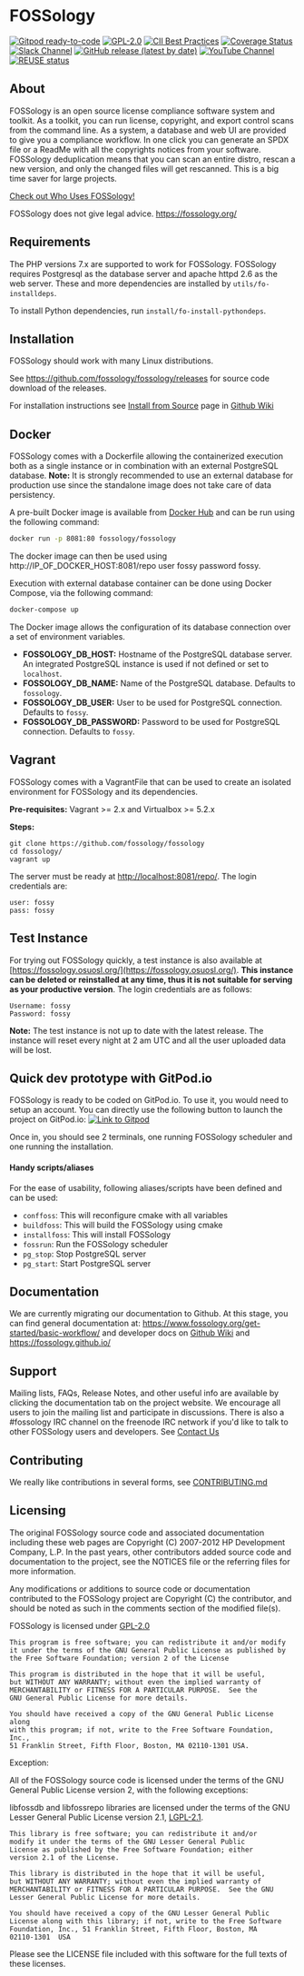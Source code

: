 <!-- SPDX-FileCopyrightText: © Fossology contributors

     SPDX-License-Identifier: GPL-2.0-only
-->
# FOSSology

[![Gitpod ready-to-code](https://img.shields.io/badge/Gitpod-ready--to--code-blue?logo=gitpod)](https://gitpod.io/#https://github.com/fossology/fossology)
[![GPL-2.0](https://img.shields.io/github/license/fossology/fossology)](LICENSE)
[![CII Best Practices](https://bestpractices.coreinfrastructure.org/projects/2395/badge)](https://bestpractices.coreinfrastructure.org/projects/2395)
[![Coverage Status](https://coveralls.io/repos/github/fossology/fossology/badge.svg?branch=master)](https://coveralls.io/github/fossology/fossology?branch=master)
[![Slack Channel](https://img.shields.io/badge/slack-fossology-blue.svg?longCache=true&logo=slack)](https://join.slack.com/t/fossology/shared_invite/enQtNzI0OTEzMTk0MjYzLTYyZWQxNDc0N2JiZGU2YmI3YmI1NjE4NDVjOGYxMTVjNGY3Y2MzZmM1OGZmMWI5NTRjMzJlNjExZGU2N2I5NGY)
[![GitHub release (latest by date)](https://img.shields.io/github/v/release/fossology/fossology)](https://github.com/fossology/fossology/releases/latest)
[![YouTube Channel](https://img.shields.io/badge/youtube-FOSSology-red.svg?&logo=youtube&link=https://www.youtube.com/channel/UCZGPJnQZVnEPQWxOuNamLpw)](https://www.youtube.com/channel/UCZGPJnQZVnEPQWxOuNamLpw)
[![REUSE status](https://api.reuse.software/badge/github.com/fossology/fossology)](https://api.reuse.software/info/github.com/fossology/fossology)

## About

FOSSology is an open source license compliance software system and toolkit. As a toolkit, you can run license, copyright, and export control scans from the command line. As a system, a database and web UI are provided to give you a compliance workflow. In one click you can generate an SPDX file or a ReadMe with all the copyrights notices from your software. FOSSology deduplication means that you can scan an entire distro, rescan a new version, and only the changed files will get rescanned. This is a big time saver for large projects.

[Check out Who Uses FOSSology!](https://www.fossology.org)

FOSSology does not give legal advice.
https://fossology.org/

## Requirements

The PHP versions 7.x are supported to work for FOSSology. FOSSology requires Postgresql as the database server and apache httpd 2.6 as the web server. These and more dependencies are installed by `utils/fo-installdeps`.

To install Python dependencies, run `install/fo-install-pythondeps`.

## Installation

FOSSology should work with many Linux distributions.

See https://github.com/fossology/fossology/releases for source code download of the releases.

For installation instructions see [Install from Source](https://github.com/fossology/fossology/wiki/Install-from-Source)
page in [Github Wiki](https://github.com/fossology/fossology/wiki)

## Docker

FOSSology comes with a Dockerfile allowing the containerized execution
both as a single instance or in combination with an external PostgreSQL database.
**Note:** It is strongly recommended to use an external database for production
use since the standalone image does not take care of data persistency.

A pre-built Docker image is available from [Docker Hub](https://hub.docker.com/r/fossology/fossology/) and can be run using the following command:

```sh
docker run -p 8081:80 fossology/fossology
```

The docker image can then be used using http://IP_OF_DOCKER_HOST:8081/repo user fossy password fossy.

Execution with external database container can be done using Docker Compose, via the following command:

```sh
docker-compose up
```

The Docker image allows the configuration of its database connection over a set of environment variables.

- **FOSSOLOGY_DB_HOST:** Hostname of the PostgreSQL database server.
  An integrated PostgreSQL instance is used if not defined or set to `localhost`.
- **FOSSOLOGY_DB_NAME:** Name of the PostgreSQL database. Defaults to `fossology`.
- **FOSSOLOGY_DB_USER:** User to be used for PostgreSQL connection. Defaults to `fossy`.
- **FOSSOLOGY_DB_PASSWORD:** Password to be used for PostgreSQL connection. Defaults to `fossy`.

## Vagrant

FOSSology comes with a VagrantFile that can be used to create an isolated environment for FOSSology and its dependencies.

**Pre-requisites:** Vagrant >= 2.x and Virtualbox >= 5.2.x

**Steps:**

```
git clone https://github.com/fossology/fossology
cd fossology/
vagrant up
```

The server must be ready at [http://localhost:8081/repo/](http://localhost:8081/repo/). The login credentials are:

```
user: fossy
pass: fossy
```

## Test Instance

For trying out FOSSology quickly, a test instance is also available at [https://fossology.osuosl.org/](https://fossology.osuosl.org/). **This instance can be deleted or reinstalled at any time, thus it is not suitable for serving as your productive version**. The login credentials are as follows:

```
Username: fossy
Password: fossy
```

**Note:** The test instance is not up to date with the latest release. The instance will reset every night at 2 am UTC and all the user uploaded data will be lost.

## Quick dev prototype with GitPod.io
FOSSology is ready to be coded on GitPod.io. To use it, you would need to setup
an account. You can directly use the following button to launch the project on
GitPod.io:
[![Link to Gitpod](https://gitpod.io/button/open-in-gitpod.svg "Open in Gitpod")](https://gitpod.io/#https://github.com/fossology/fossology)

Once in, you should see 2 terminals, one running FOSSology scheduler and one
running the installation.

#### Handy scripts/aliases
For the ease of usability, following aliases/scripts have been defined and can
be used:
- `conffoss`: This will reconfigure cmake with all variables
- `buildfoss`: This will build the FOSSology using cmake
- `installfoss`: This will install FOSSology
- `fossrun`: Run the FOSSology scheduler
- `pg_stop`: Stop PostgreSQL server
- `pg_start`: Start PostgreSQL server

## Documentation

We are currently migrating our documentation to Github. At this stage, you can find general documentation at:
https://www.fossology.org/get-started/basic-workflow/
and developer docs on [Github Wiki](https://github.com/fossology/fossology/wiki) and https://fossology.github.io/

## Support

Mailing lists, FAQs, Release Notes, and other useful info are available
by clicking the documentation tab on the project website. We encourage
all users to join the mailing list and participate in discussions.
There is also a #fossology IRC channel on the freenode IRC network if
you'd like to talk to other FOSSology users and developers.
See [Contact Us](https://www.fossology.org/about/contact/)

## Contributing

We really like contributions in several forms, see [CONTRIBUTING.md](CONTRIBUTING.md)

## Licensing

The original FOSSology source code and associated documentation
including these web pages are Copyright (C) 2007-2012 HP Development
Company, L.P. In the past years, other contributors added source code
and documentation to the project, see the NOTICES file or the referring
files for more information.

Any modifications or additions to source code or documentation
contributed to the FOSSology project are Copyright (C) the contributor,
and should be noted as such in the comments section of the modified file(s).

FOSSology is licensed under [GPL-2.0](https://tldrlegal.com/license/gnu-general-public-license-v2)

    This program is free software; you can redistribute it and/or modify
    it under the terms of the GNU General Public License as published by
    the Free Software Foundation; version 2 of the License

    This program is distributed in the hope that it will be useful,
    but WITHOUT ANY WARRANTY; without even the implied warranty of
    MERCHANTABILITY or FITNESS FOR A PARTICULAR PURPOSE.  See the
    GNU General Public License for more details.

    You should have received a copy of the GNU General Public License along
    with this program; if not, write to the Free Software Foundation, Inc.,
    51 Franklin Street, Fifth Floor, Boston, MA 02110-1301 USA.

Exception:

All of the FOSSology source code is licensed under the terms of the GNU
General Public License version 2, with the following exceptions:

libfossdb and libfossrepo libraries are licensed under the terms of
the GNU Lesser General Public License version 2.1, [LGPL-2.1](<https://tldrlegal.com/license/gnu-lesser-general-public-license-v2.1-(lgpl-2.1)>).

    This library is free software; you can redistribute it and/or
    modify it under the terms of the GNU Lesser General Public
    License as published by the Free Software Foundation; either
    version 2.1 of the License.

    This library is distributed in the hope that it will be useful,
    but WITHOUT ANY WARRANTY; without even the implied warranty of
    MERCHANTABILITY or FITNESS FOR A PARTICULAR PURPOSE.  See the GNU
    Lesser General Public License for more details.

    You should have received a copy of the GNU Lesser General Public
    License along with this library; if not, write to the Free Software
    Foundation, Inc., 51 Franklin Street, Fifth Floor, Boston, MA
    02110-1301  USA

Please see the LICENSE file included with this software for the full texts of
these licenses.
